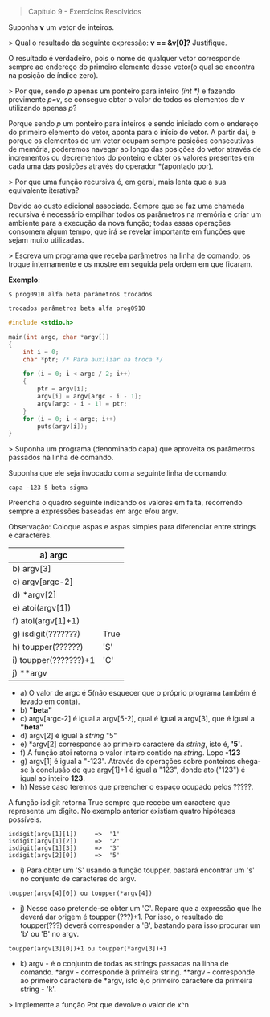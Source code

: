 > Capítulo 9 - Exercícios Resolvidos

Suponha **v** um vetor de inteiros.

\> Qual o resultado da seguinte expressão: **v == &v[0]?** Justifique.

O resultado é verdadeiro, pois o nome de qualquer vetor corresponde sempre ao endereço do primeiro elemento desse vetor(o qual se encontra na posição de índice zero).

\> Por que, sendo _p_ apenas um ponteiro para inteiro _(int \*)_ e fazendo previmente _p=v_, se consegue obter o valor de todos os elementos de _v_ utilizando apenas _p_?

Porque sendo _p_ um ponteiro para inteiros e sendo iniciado com o endereço do primeiro elemento do vetor, aponta para o início do vetor. A partir daí, e porque os elementos de um vetor ocupam sempre posições consecutivas de memória, poderemos navegar ao longo das posições do vetor através de incrementos ou decrementos do ponteiro e obter os valores presentes em cada uma das posições através do operador \*(apontado por).

\> Por que uma função recursiva é, em geral, mais lenta que a sua equivalente iterativa?

Devido ao custo adicional associado. Sempre que se faz uma chamada recursiva é necessário empilhar todos os parâmetros na memória e criar um ambiente para a execução da nova função; todas essas operações consomem algum tempo, que irá se revelar importante em funções que sejam muito utilizadas.

\> Escreva um programa que receba parâmetros na linha de comando, os troque internamente e os mostre em seguida pela ordem em que ficaram.

**Exemplo**:

```
$ prog0910 alfa beta parâmetros trocados

trocados parâmetros beta alfa prog0910
```

```c
#include <stdio.h>

main(int argc, char *argv[])
{
    int i = 0;
    char *ptr; /* Para auxiliar na troca */

    for (i = 0; i < argc / 2; i++)
    {
        ptr = argv[i];
        argv[i] = argv[argc - i - 1];
        argv[argc - i - 1] = ptr;
    }
    for (i = 0; i < argc; i++)
        puts(argv[i]);
}
```

\> Suponha um programa (denominado capa) que aproveita os parâmetros passados na linha de comando.

Suponha que ele seja invocado com a seguinte linha de comando:

```
capa -123 5 beta sigma
```

Preencha o quadro seguinte indicando os valores em falta, recorrendo sempre a expressões baseadas em argc e/ou argv.

Observação: Coloque aspas e aspas simples para diferenciar entre strings e caracteres.

| a) argc               |      |
| --------------------- | ---- |
| b) argv[3]            |      |
| c) argv[argc-2]       |      |
| d) \*argv[2]          |      |
| e) atoi(argv[1])      |      |
| f) atoi(argv[1]+1)    |      |
| g) isdigit(???????)   | True |
| h) toupper(??????)    | 'S'  |
| i) toupper(???????)+1 | 'C'  |
| j) \*\*argv           |      |

- a) O valor de argc é 5(não esquecer que o próprio programa também é levado em conta).
- b) **"beta"**
- c) argv[argc-2] é igual a argv[5-2], qual é igual a argv[3], que é igual a **"beta"**
- d) argv[2] é igual à _string_ "5"
- e) \*argv[2] corresponde ao primeiro caractere da _string_, isto é, **'5'**.
- f) A função atoi retorna o valor inteiro contido na _string_. Lopo **-123**
- g) argv[1] é igual a "-123". Através de operações sobre ponteiros chega-se à conclusão de que argv[1]+1 é igual a "123", donde atoi("123") é igual ao inteiro **123**.
- h) Nesse caso teremos que preencher o espaço ocupado pelos ?????.

A função isdigit retorna True sempre que recebe um caractere que representa um dígito. No exemplo anterior existiam quatro hipóteses possíveis.

```
isdigit(argv[1][1])     =>  '1'
isdigit(argv[1][2])     =>  '2'
isdigit(argv[1][3])     =>  '3'
isdigit(argv[2][0])     =>  '5'
```

- i) Para obter um 'S' usando a função toupper, bastará encontrar um 's' no conjunto de caracteres do argv.

```
toupper(argv[4][0]) ou toupper(*argv[4])
```

- j) Nesse caso pretende-se obter um 'C'. Repare que a expressão que lhe deverá dar origem é toupper (???)+1. Por isso, o resultado de toupper(???) deverá corresponder a 'B', bastando para isso procurar um 'b' ou 'B' no argv.

```
toupper(argv[3][0])+1 ou toupper(*argv[3])+1
```

- k)
  argv - é o conjunto de todas as strings passadas na linha de comando.
  \*argv - corresponde à primeira string.
  \*\*argv - corresponde ao primeiro caractere de \*argv, isto é,o primeiro caractere da primeira string - 'k'.

\> Implemente a função Pot que devolve o valor de x^n
